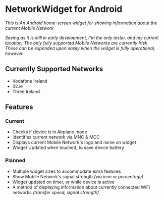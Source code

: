NetworkWidget for Android
================================

_This is An Android home-screen widget for showing information about the current Mobile Network_

*Seeing as it is still in early development, I'm the only tester, and my current location, The only fully supported Mobile Networks are currently Irish. These can be expanded upon easily when the widget is fully operational, however.*

Currently Supported Networks
----------------------------

* Vodafone Ireland
* 02.ie
* Three Ireland

Features
--------

### Current

* Checks if device is in Airplane mode
* Identifies current network via MNC & MCC
* Displays current Mobile Network's logo and name on widget
* Widget Updated when touched, to save device battery

### Planned

* Multiple widget sizes to accommodate extra features
* Show Mobile Network's signal strength _(via icon or percentage)_
* Widget updated on timer, or while device is active
* A method of displaying information about currently connected WiFi networks _(transfer speed, signal strength)_
